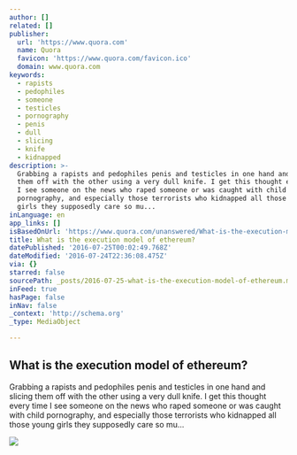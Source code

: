 ```yaml
---
author: []
related: []
publisher:
  url: 'https://www.quora.com'
  name: Quora
  favicon: 'https://www.quora.com/favicon.ico'
  domain: www.quora.com
keywords:
  - rapists
  - pedophiles
  - someone
  - testicles
  - pornography
  - penis
  - dull
  - slicing
  - knife
  - kidnapped
description: >-
  Grabbing a rapists and pedophiles penis and testicles in one hand and slicing
  them off with the other using a very dull knife. I get this thought every time
  I see someone on the news who raped someone or was caught with child
  pornography, and especially those terrorists who kidnapped all those young
  girls they supposedly care so mu...
inLanguage: en
app_links: []
isBasedOnUrl: 'https://www.quora.com/unanswered/What-is-the-execution-model-of-ethereum'
title: What is the execution model of ethereum?
datePublished: '2016-07-25T00:02:49.768Z'
dateModified: '2016-07-24T22:36:08.475Z'
via: {}
starred: false
sourcePath: _posts/2016-07-25-what-is-the-execution-model-of-ethereum.md
inFeed: true
hasPage: false
inNav: false
_context: 'http://schema.org'
_type: MediaObject

---
```

<article style=""><h1>What is the execution model of ethereum?</h1><p>Grabbing a rapists and pedophiles penis and testicles in one hand and slicing them off with the other using a very dull knife. I get this thought every time I see someone on the news who raped someone or was caught with child pornography, and especially those terrorists who kidnapped all those young girls they supposedly care so mu...</p><img src="https://qsf.ec.quoracdn.net/-images.new_grid.fb_share_default.pnge6dde9cfa6e03c43.png" /></article>